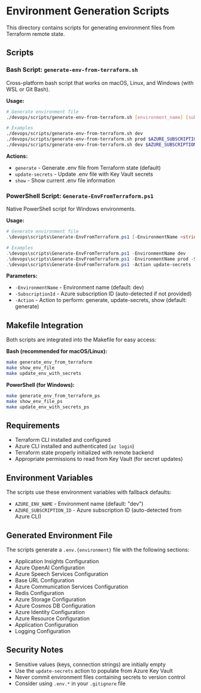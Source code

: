 # Environment Generation Scripts

This directory contains scripts for generating environment files from Terraform remote state.

## Scripts

### Bash Script: `generate-env-from-terraform.sh`

Cross-platform bash script that works on macOS, Linux, and Windows (with WSL or Git Bash).

**Usage:**
```bash
# Generate environment file
./devops/scripts/generate-env-from-terraform.sh [environment_name] [subscription_id] [action]

# Examples
./devops/scripts/generate-env-from-terraform.sh dev
./devops/scripts/generate-env-from-terraform.sh prod $AZURE_SUBSCRIPTION_ID
./devops/scripts/generate-env-from-terraform.sh dev $AZURE_SUBSCRIPTION_ID update-secrets
```

**Actions:**
- `generate` - Generate .env file from Terraform state (default)
- `update-secrets` - Update .env file with Key Vault secrets  
- `show` - Show current .env file information

### PowerShell Script: `Generate-EnvFromTerraform.ps1`

Native PowerShell script for Windows environments.

**Usage:**
```powershell
# Generate environment file
.\devops\scripts\Generate-EnvFromTerraform.ps1 [-EnvironmentName <string>] [-SubscriptionId <string>] [-Action <string>]

# Examples
.\devops\scripts\Generate-EnvFromTerraform.ps1 -EnvironmentName dev
.\devops\scripts\Generate-EnvFromTerraform.ps1 -EnvironmentName prod -SubscriptionId $env:AZURE_SUBSCRIPTION_ID
.\devops\scripts\Generate-EnvFromTerraform.ps1 -Action update-secrets
```

**Parameters:**
- `-EnvironmentName` - Environment name (default: dev)
- `-SubscriptionId` - Azure subscription ID (auto-detected if not provided)
- `-Action` - Action to perform: generate, update-secrets, show (default: generate)

## Makefile Integration

Both scripts are integrated into the Makefile for easy access:

**Bash (recommended for macOS/Linux):**
```bash
make generate_env_from_terraform
make show_env_file
make update_env_with_secrets
```

**PowerShell (for Windows):**
```bash
make generate_env_from_terraform_ps
make show_env_file_ps
make update_env_with_secrets_ps
```

## Requirements

- Terraform CLI installed and configured
- Azure CLI installed and authenticated (`az login`)
- Terraform state properly initialized with remote backend
- Appropriate permissions to read from Key Vault (for secret updates)

## Environment Variables

The scripts use these environment variables with fallback defaults:

- `AZURE_ENV_NAME` - Environment name (default: "dev")
- `AZURE_SUBSCRIPTION_ID` - Azure subscription ID (auto-detected from Azure CLI)

## Generated Environment File

The scripts generate a `.env.{environment}` file with the following sections:

- Application Insights Configuration
- Azure OpenAI Configuration  
- Azure Speech Services Configuration
- Base URL Configuration
- Azure Communication Services Configuration
- Redis Configuration
- Azure Storage Configuration
- Azure Cosmos DB Configuration
- Azure Identity Configuration
- Azure Resource Configuration
- Application Configuration
- Logging Configuration

## Security Notes

- Sensitive values (keys, connection strings) are initially empty
- Use the `update-secrets` action to populate from Azure Key Vault
- Never commit environment files containing secrets to version control
- Consider using `.env.*` in your `.gitignore` file
